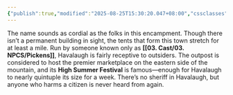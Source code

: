 ```yaml
---
{"publish":true,"modified":"2025-08-25T15:30:20.047+08:00","cssclasses":""}
---
```


The name sounds as cordial as the folks in this encampment. Though there isn’t a permanent building in sight, the tents that form this town stretch for at least a mile. Run by someone known only as **[[03. Cast/03. NPCS/Pickens]]**, Havalaugh is fairly receptive to outsiders. The outpost is considered to host the premier marketplace on the eastern side of the mountain, and its **High Summer Festival** is famous—enough for Havalaugh to nearly quintuple its size for a week. There’s no sheriff in Havalaugh, but anyone who harms a citizen is never heard from again.